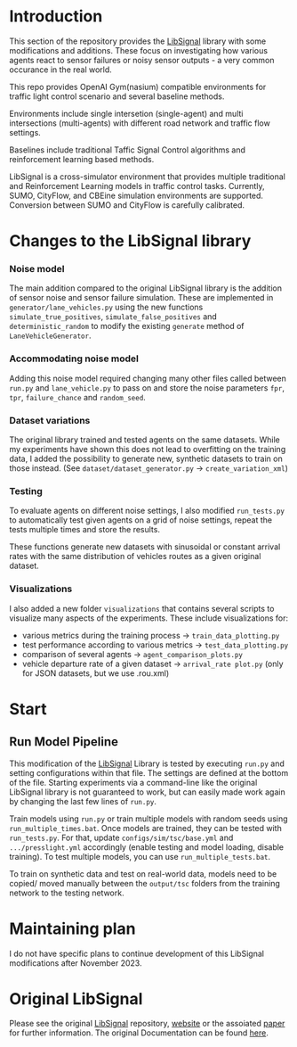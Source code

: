 # Introduction
This section of the repository provides the [LibSignal](https://github.com/DaRL-LibSignal/LibSignal/tree/master) library with some modifications and additions. These focus on investigating how various agents react to sensor failures or noisy sensor outputs - a very common occurance in the real world.

This repo provides OpenAI Gym(nasium) compatible environments for traffic light control scenario and several baseline methods. 

Environments include single intersetion (single-agent) and multi intersections (multi-agents) with different road network and traffic flow settings.

Baselines include traditional Taffic Signal Control algorithms and reinforcement learning based methods.

LibSignal is a cross-simulator environment that provides multiple traditional and Reinforcement Learning models in traffic control tasks. Currently, SUMO, CityFlow, and CBEine simulation environments are supported. Conversion between SUMO and CityFlow is carefully calibrated.

# Changes to the LibSignal library

### Noise model
The main addition compared to the original LibSignal library is the addition of sensor noise and sensor failure simulation. These are implemented in `generator/lane_vehicles.py` using the new functions `simulate_true_positives`, `simulate_false_positives` and `deterministic_random` to modify the existing `generate` method of `LaneVehicleGenerator`.

### Accommodating noise model
Adding this noise model required changing many other files called between `run.py` and `lane_vehicle.py` to pass on and store the noise parameters `fpr`, `tpr`, `failure_chance` and `random_seed`.

### Dataset variations
The original library trained and tested agents on the same datasets. While my experiments have shown this does not lead to overfitting on the training data, I added the possibility to generate new, synthetic datasets to train on those instead. (See `dataset/dataset_generator.py` -> `create_variation_xml`)

### Testing
To evaluate agents on different noise settings, I also modified `run_tests.py` to automatically test given agents on a grid of noise settings, repeat the tests multiple times and store the results.

These functions generate new datasets with sinusoidal or constant arrival rates with the same distribution of vehicles routes as a given original dataset.


### Visualizations
I also added a new folder `visualizations` that contains several scripts to visualize many aspects of the experiments. These include visualizations for:
- various metrics during the training process -> `train_data_plotting.py`
- test performance according to various metrics -> `test_data_plotting.py`
- comparison of several agents -> `agent_comparison_plots.py`
- vehicle departure rate of a given dataset -> `arrival_rate plot.py` (only for JSON datasets, but we use .rou.xml)

# Start

## Run Model Pipeline
This modification of the [LibSignal](https://github.com/DaRL-LibSignal/LibSignal/tree/master) Library is tested by executing `run.py` and setting configurations within that file. The settings are defined at the bottom of the file. Starting experiments via a command-line like the original LibSignal library is not guaranteed to work, but can easily made work again by changing the last few lines of `run.py`.

Train models using `run.py` or train multiple models with random seeds using `run_multiple_times.bat`.
Once models are trained, they can be tested with `run_tests.py`. For that, update `configs/sim/tsc/base.yml` and `.../presslight.yml` accordingly (enable testing and model loading, disable training). To test multiple models, you can use `run_multiple_tests.bat`.

To train on synthetic data and test on real-world data, models need to be copied/ moved manually between the `output/tsc` folders from the training network to the testing network.

# Maintaining plan

I do not have specific plans to continue development of this LibSignal modifications after November 2023.

# Original LibSignal

Please see the original [LibSignal](https://github.com/DaRL-LibSignal/LibSignal/tree/master) repository, [website](https://darl-libsignal.github.io/) or the assoiated [paper](https://arxiv.org/abs/2211.10649) for further information. The original Documentation can be found [here](https://darl-libsignal.github.io/LibSignalDoc/).